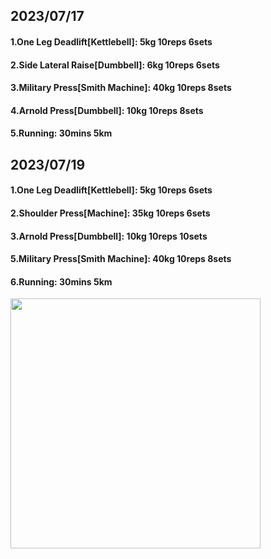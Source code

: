 ## 2023/07/17
#### 1.One Leg Deadlift\[Kettlebell\]: 5kg 10reps 6sets
#### 2.Side Lateral Raise\[Dumbbell\]: 6kg 10reps 6sets
#### 3.Military Press\[Smith Machine\]: 40kg 10reps 8sets
#### 4.Arnold Press\[Dumbbell\]: 10kg 10reps 8sets
#### 5.Running: 30mins 5km

## 2023/07/19
#### 1.One Leg Deadlift\[Kettlebell\]: 5kg 10reps 6sets
#### 2.Shoulder Press\[Machine\]: 35kg 10reps 6sets
#### 3.Arnold Press\[Dumbbell\]: 10kg 10reps 10sets
#### 5.Military Press\[Smith Machine\]: 40kg 10reps 8sets
#### 6.Running: 30mins 5km

<img src='../_resources/__097.png' width='400px' />
